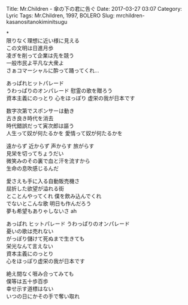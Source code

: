 Title: Mr.Children - 傘の下の君に告ぐ
Date: 2017-03-27 03:07
Category: Lyric
Tags: Mr.Children, 1997, BOLERO
Slug: mrchildren-kasanositanokiminitsugu


\*  
限りなく理想に近い様に見える  
この文明は日進月歩  
凌ぎを削って企業は先を競う  
一般市民よ平凡な大衆よ  
さぁコマーシャルに酔って踊ってくれ…  
  
あっぱれヒットパレード  
うわっぱりのオンパレード 慰霊の歌を贈ろう  
資本主義にのっとり 心をほっぽり 虚栄の我が日本です  
  
数字次第でスポンサーは動き  
古き良き時代を消去  
時代錯誤だって寅次郎は謳う  
人生って奴が何たるかを 愛情って奴が何たるかを  
  
遠からず 近からず 声からす 旅がらす  
見栄を切ってちょうだい  
微笑みのその裏で血と汗を流すから  
生命の息吹感じるんだ  
  
愛さえも手に入る自動販売機さ  
屈折した欲望が溢れる街  
とことんやってくれ 僕を飲み込んでくれ  
でないとこんな歌 明日も作んだろう  
夢も希望もありゃしないさ ah  
  
あっぱれ ヒットパレード うわっぱりのオンパレード  
憂いの歌は売れない  
がっぽり儲けて死ぬまで生きても  
栄光なんて言えない  
資本主義にのっとり  
心をほっぽり虚栄の我が日本です  
  
絶え間なく啀み合ってみても  
僕等は五十歩百歩  
幸せ示す道標はない  
いつの日にかその手で奪い取れ  
